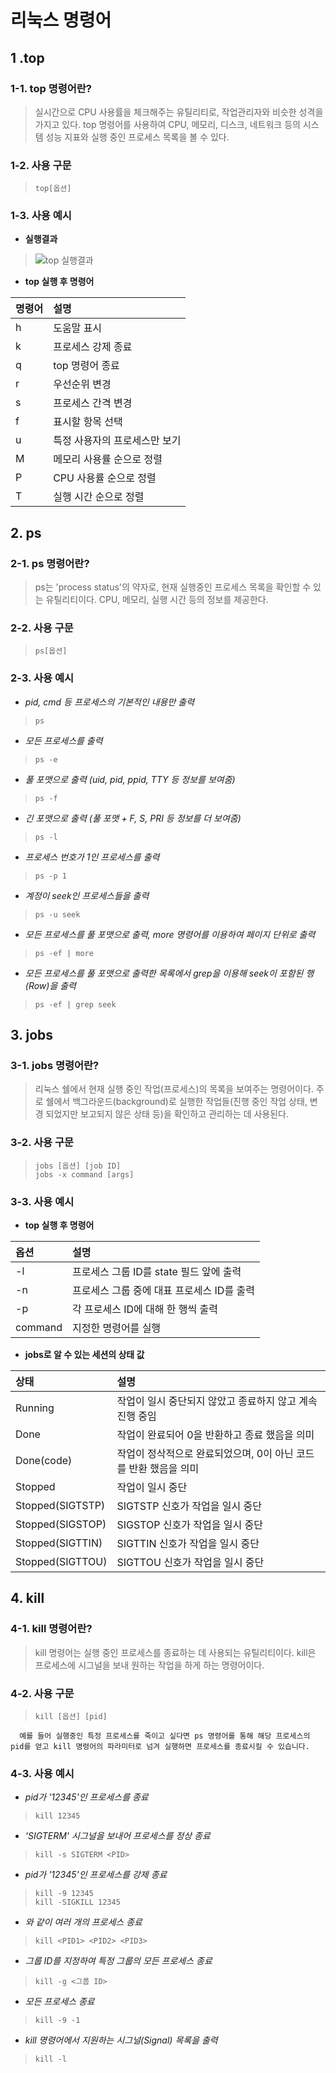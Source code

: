 # 리눅스 명령어
## **1 .top** 
### 1-1. top 명령어란?
> 실시간으로 CPU 사용률을 체크해주는 유틸리티로, 작업관리자와 비슷한 성격을 가지고 있다. top 명령어를 사용하여 CPU, 메모리, 디스크, 네트워크 등의 시스템 성능 지표와 실행 중인 프로세스 목록을 볼 수 있다. 
### 1-2. 사용 구문
> `top[옵션]`
### 1-3. 사용 예시
* **실행결과**
> ![top 실행결과](https://postfiles.pstatic.net/MjAyMjAxMzFfMjAx/MDAxNjQzNjA4MzIxMjk0.g0Mi1bBv0QNNVYycebt8sFDgOi2SnwYIy-0el8mzNdQg.REMOZJ03m8Vopg4sJvL_1iCcGIhgBafDiutsda0k9hcg.PNG.dktmrorl/SE-bd5ab58f-19da-4c51-8095-49ad750f129f.png?type=w773)
* **top 실행 후 명령어**

|명령어|설명|
|:--|:--|
|h|도움말 표시|
|k|프로세스 강제 종료|
|q|top 명령어 종료|
|r|우선순위 변경|
|s|프로세스 간격 변경|
|f|표시할 항목 선택|
|u|특정 사용자의 프로세스만 보기|
|M|메모리 사용률 순으로 정렬|
|P|CPU 사용률 순으로 정렬|
|T|실행 시간 순으로 정렬|
## 2. ps 
### 2-1. **ps 명령어란?**
>  ps는 'process status'의 약자로, 현재 실행중인 프로세스 목록을 확인할 수 있는 유틸리티이다. CPU, 메모리, 실행 시간 등의 정보를 제공한다.
### 2-2. 사용 구문
> `ps[옵션]`
### 2-3. 사용 예시
* *pid, cmd 등 프로세스의 기본적인 내용만 출력*
> `ps`

* *모든 프로세스를 출력*
> `ps -e`

* *풀 포맷으로 출력 (uid, pid, ppid, TTY 등 정보를 보여줌)*
> `ps -f`

* *긴 포맷으로 출력 (풀 포맷 + F, S, PRI 등 정보를 더 보여줌)*
> `ps -l`

* *프로세스 번호가 1인 프로세스를 출력*
> `ps -p 1`

* *계정이 seek인 프로세스들을 출력*
> `ps -u seek`

* *모든 프로세스를 풀 포맷으로 출력, more 명령어를 이용하여 페이지 단위로 출력*
> `ps -ef | more`

* *모든 프로세스를 풀 포맷으로 출력한 목록에서 grep을 이용해 seek이 포함된 행(Row)을 출력*
> `ps -ef | grep seek`

## **3. jobs**
### 3-1. jobs 명령어란?
> 리눅스 쉘에서 현재 실행 중인 작업(프로세스)의 목록을 보여주는 명령어이다. 주로 쉘에서 백그라운드(background)로 실행한 작업들(진행 중인 작업 상태, 변경 되었지만 보고되지 않은 상태 등)을 확인하고 관리하는 데 사용된다.
### 3-2. 사용 구문
> `jobs [옵션] [job ID]`     
>  `jobs -x command [args]`
### 3-3. 사용 예시
* **top 실행 후 명령어**

|옵션|설명|
|:--|:--|
|-l|프로세스 그룹 ID를 state 필드 앞에 출력|
|-n|프로세스 그룹 중에 대표 프로세스 ID를 출력|
|-p|각 프로세스 ID에 대해 한 행씩 출력|
|command|지정한 명령어를 실행|

* **jobs로 알 수 있는 세션의 상태 값**

|상태|설명|
|:--|:--|
|Running|작업이 일시 중단되지 않았고 종료하지 않고 계속 진행 중임|
|Done|작업이 완료되어 0을 반환하고 종료 했음을 의미|
|Done(code)|작업이 정삭적으로 완료되었으며, 0이 아닌 코드를 반환 했음을 의미|
|Stopped|작업이 일시 중단|
|Stopped(SIGTSTP)|SIGTSTP 신호가 작업을 일시 중단|
|Stopped(SIGSTOP)|SIGSTOP 신호가 작업을 일시 중단|
|Stopped(SIGTTIN)|SIGTTIN 신호가 작업을 일시 중단|
|Stopped(SIGTTOU)|SIGTTOU 신호가 작업을 일시 중단|

## **4. kill**
### 4-1. kill 명령어란?
> kill 명령어는 실행 중인 프로세스를 종료하는 데 사용되는 유틸리티이다. kill은 프로세스에 시그널을 보내 원하는 작업을 하게 하는 명령어이다.
### 4-2. 사용 구문
> ```kill [옵션] [pid]``` 
>           
      예를 들어 실행중인 특정 프로세스를 죽이고 싶다면 ps 명령어를 통해 해당 프로세스의 pid를 얻고 kill 명령어의 파라미터로 넘겨 실행하면 프로세스를 종료시킬 수 있습니다.
### 4-3. 사용 예시
* *pid가 '12345'인 프로세스를 종료*
> `kill 12345`

* *'SIGTERM' 시그널을 보내어 프로세스를 정상 종료*
> `kill -s SIGTERM <PID>`

* *pid가 '12345'인 프로세스를 강제 종료*
> `kill -9 12345`    
> `kill -SIGKILL 12345`

* *<PID1> <PID2> <PID3>와 같이 여러 개의 프로세스 종료*
> `kill <PID1> <PID2> <PID3>`

* *그룹 ID를 지정하여 특정 그룹의 모든 프로세스 종료*
> `kill -g <그룹 ID>`

* *모든 프로세스 종료*
> `kill -9 -1`

* *kill 명령어에서 지원하는 시그널(Signal) 목록을 출력*
> `kill -l`
